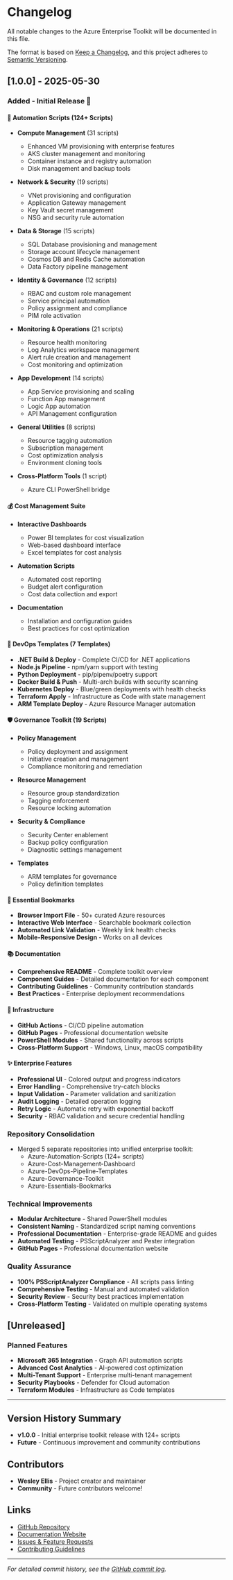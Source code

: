 # Changelog

All notable changes to the Azure Enterprise Toolkit will be documented in this file.

The format is based on [Keep a Changelog](https://keepachangelog.com/en/1.0.0/), and this project adheres to [Semantic Versioning](https://semver.org/spec/v2.0.0.html).

## [1.0.0] - 2025-05-30

### Added - Initial Release 🚀

#### 🤖 Automation Scripts (124+ Scripts)
- **Compute Management** (31 scripts)
  - Enhanced VM provisioning with enterprise features
  - AKS cluster management and monitoring
  - Container instance and registry automation
  - Disk management and backup tools

- **Network & Security** (19 scripts)
  - VNet provisioning and configuration
  - Application Gateway management
  - Key Vault secret management
  - NSG and security rule automation

- **Data & Storage** (15 scripts)
  - SQL Database provisioning and management
  - Storage account lifecycle management
  - Cosmos DB and Redis Cache automation
  - Data Factory pipeline management

- **Identity & Governance** (12 scripts)
  - RBAC and custom role management
  - Service principal automation
  - Policy assignment and compliance
  - PIM role activation

- **Monitoring & Operations** (21 scripts)
  - Resource health monitoring
  - Log Analytics workspace management
  - Alert rule creation and management
  - Cost monitoring and optimization

- **App Development** (14 scripts)
  - App Service provisioning and scaling
  - Function App management
  - Logic App automation
  - API Management configuration

- **General Utilities** (8 scripts)
  - Resource tagging automation
  - Subscription management
  - Cost optimization analysis
  - Environment cloning tools

- **Cross-Platform Tools** (1 script)
  - Azure CLI PowerShell bridge

#### 💰 Cost Management Suite
- **Interactive Dashboards**
  - Power BI templates for cost visualization
  - Web-based dashboard interface
  - Excel templates for cost analysis

- **Automation Scripts**
  - Automated cost reporting
  - Budget alert configuration
  - Cost data collection and export

- **Documentation**
  - Installation and configuration guides
  - Best practices for cost optimization

#### 🚀 DevOps Templates (7 Templates)
- **.NET Build & Deploy** - Complete CI/CD for .NET applications
- **Node.js Pipeline** - npm/yarn support with testing
- **Python Deployment** - pip/pipenv/poetry support
- **Docker Build & Push** - Multi-arch builds with security scanning
- **Kubernetes Deploy** - Blue/green deployments with health checks
- **Terraform Apply** - Infrastructure as Code with state management
- **ARM Template Deploy** - Azure Resource Manager automation

#### 🛡️ Governance Toolkit (19 Scripts)
- **Policy Management**
  - Policy deployment and assignment
  - Initiative creation and management
  - Compliance monitoring and remediation

- **Resource Management**
  - Resource group standardization
  - Tagging enforcement
  - Resource locking automation

- **Security & Compliance**
  - Security Center enablement
  - Backup policy configuration
  - Diagnostic settings management

- **Templates**
  - ARM templates for governance
  - Policy definition templates

#### 🔖 Essential Bookmarks
- **Browser Import File** - 50+ curated Azure resources
- **Interactive Web Interface** - Searchable bookmark collection
- **Automated Link Validation** - Weekly link health checks
- **Mobile-Responsive Design** - Works on all devices

#### 📚 Documentation
- **Comprehensive README** - Complete toolkit overview
- **Component Guides** - Detailed documentation for each component
- **Contributing Guidelines** - Community contribution standards
- **Best Practices** - Enterprise deployment recommendations

#### 🔧 Infrastructure
- **GitHub Actions** - CI/CD pipeline automation
- **GitHub Pages** - Professional documentation website
- **PowerShell Modules** - Shared functionality across scripts
- **Cross-Platform Support** - Windows, Linux, macOS compatibility

#### ✨ Enterprise Features
- **Professional UI** - Colored output and progress indicators
- **Error Handling** - Comprehensive try-catch blocks
- **Input Validation** - Parameter validation and sanitization
- **Audit Logging** - Detailed operation logging
- **Retry Logic** - Automatic retry with exponential backoff
- **Security** - RBAC validation and secure credential handling

### Repository Consolidation
- Merged 5 separate repositories into unified enterprise toolkit:
  - Azure-Automation-Scripts (124+ scripts)
  - Azure-Cost-Management-Dashboard
  - Azure-DevOps-Pipeline-Templates  
  - Azure-Governance-Toolkit
  - Azure-Essentials-Bookmarks

### Technical Improvements
- **Modular Architecture** - Shared PowerShell modules
- **Consistent Naming** - Standardized script naming conventions
- **Professional Documentation** - Enterprise-grade README and guides
- **Automated Testing** - PSScriptAnalyzer and Pester integration
- **GitHub Pages** - Professional documentation website

### Quality Assurance
- **100% PSScriptAnalyzer Compliance** - All scripts pass linting
- **Comprehensive Testing** - Manual and automated validation
- **Security Review** - Security best practices implementation
- **Cross-Platform Testing** - Validated on multiple operating systems

## [Unreleased]

### Planned Features
- **Microsoft 365 Integration** - Graph API automation scripts
- **Advanced Cost Analytics** - AI-powered cost optimization
- **Multi-Tenant Support** - Enterprise multi-tenant management
- **Security Playbooks** - Defender for Cloud automation
- **Terraform Modules** - Infrastructure as Code templates

---

## Version History Summary

- **v1.0.0** - Initial enterprise toolkit release with 124+ scripts
- **Future** - Continuous improvement and community contributions

## Contributors

- **Wesley Ellis** - Project creator and maintainer
- **Community** - Future contributors welcome!

## Links

- [GitHub Repository](https://github.com/wesellis/Azure-Enterprise-Toolkit)
- [Documentation Website](https://wesellis.github.io/Azure-Enterprise-Toolkit)
- [Issues & Feature Requests](https://github.com/wesellis/Azure-Enterprise-Toolkit/issues)
- [Contributing Guidelines](CONTRIBUTING.md)

---

*For detailed commit history, see the [GitHub commit log](https://github.com/wesellis/Azure-Enterprise-Toolkit/commits/main).*
